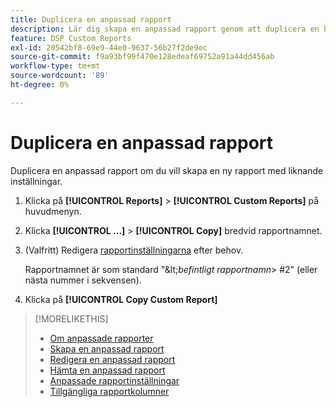 ```yaml
---
title: Duplicera en anpassad rapport
description: Lär dig skapa en anpassad rapport genom att duplicera en befintlig rapport.
feature: DSP Custom Reports
exl-id: 20542bf8-69e9-44e0-9637-56b27f2de9ec
source-git-commit: f9a93bf99f470e128edeaf69752a91a44dd456ab
workflow-type: tm+mt
source-wordcount: '89'
ht-degree: 0%

---
```


# Duplicera en anpassad rapport

Duplicera en anpassad rapport om du vill skapa en ny rapport med liknande inställningar.

1. Klicka på **[!UICONTROL Reports]** > **[!UICONTROL Custom Reports]** på huvudmenyn.

1. Klicka **[!UICONTROL ...]** > **[!UICONTROL Copy]** bredvid rapportnamnet.

1. (Valfritt) Redigera [rapportinställningarna](/help/dsp/reports/report-settings.md) efter behov.

   Rapportnamnet är som standard &quot;\&lt;*befintligt rapportnamn*\> \#2&quot; (eller nästa nummer i sekvensen).

1. Klicka på **[!UICONTROL Copy Custom Report]**

>[!MORELIKETHIS]
>
>* [Om anpassade rapporter](/help/dsp/reports/report-about.md)
>* [Skapa en anpassad rapport](/help/dsp/reports/report-create.md)
>* [Redigera en anpassad rapport](/help/dsp/reports/report-edit.md)
>* [Hämta en anpassad rapport](/help/dsp/reports/report-download.md)
>* [Anpassade rapportinställningar](/help/dsp/reports/report-settings.md)
>* [Tillgängliga rapportkolumner](/help/dsp/reports/report-columns.md)
